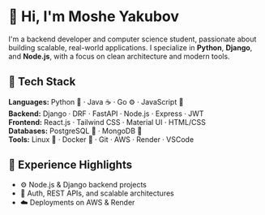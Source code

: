 # 👋 Hi, I'm Moshe Yakubov

I'm a backend developer and computer science student, passionate about building scalable, real-world applications. I specialize in **Python**, **Django**, and **Node.js**, with a focus on clean architecture and modern tools.
<br/>


## 🧠 Tech Stack

**Languages:** Python 🐍 · Java ☕ · Go ⚙️ · JavaScript 📜  
**Backend:** Django · DRF · FastAPI · Node.js · Express · JWT  
**Frontend:** React.js · Tailwind CSS · Material UI · HTML/CSS  
**Databases:** PostgreSQL 🐘 · MongoDB 🍃  
**Tools:** Linux 🐧 · Docker 🐳 · Git · AWS · Render · VSCode
<br/>



## 🚀 Experience Highlights

- ⚙️ Node.js & Django backend projects  
- 🔐 Auth, REST APIs, and scalable architectures  
- ☁️ Deployments on AWS & Render



